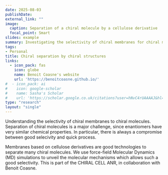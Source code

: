 ```yaml
---
date: 2025-08-03
publishDate:
external_link: ""
image:
  caption: Separation of a chiral molecule by a cellulose derivative
  focal_point: Smart
slides: example
summary: Investigating the selectivity of chiral membranes for chiral molecules.
tags:
- Personal
title: Chiral separation by chiral structures
links:
  - icon_pack: fas
    icon: globe
    name: Benoit Coasne's website
    url: 'https://benoitcoasne.github.io/'
#  - icon_pack: ai
#    icon: google-scholar
#    name: Sasha's Scholar
#    url: 'https://scholar.google.co.uk/citations?user=hNvC4rUAAAAJ&hl=en'
type: "research"
layout: "single"
---
```


Understanding the selectivity of chiral membranes to chiral molecules. Separation of chiral molecules is a major challenge, since enantiomers have very similar chemical properties.
In particular, there is always a compromise between good selecivity and quick process. 
 
Membranes based on cellulose derivatives are good technologies to separate many chiral molecules.
We use force-field Molecular Dynamics (MD) simulations to unveil the molecular mechanisms which allows such a good selectivity.
This is part of the CHIRAL CELL ANR, in collaboration with Benoit Coasne.
